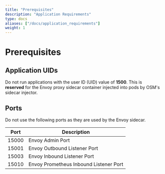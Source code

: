 ```yaml
---
title: "Prerequisites"
description: "Application Requirements"
type: docs
aliases: ["/docs/application_requirements"]
weight: 1
---
```


# Prerequisites

## Application UIDs

Do not run applications with the user ID (UID) value of **1500**. This is **reserved** for the Envoy proxy sidecar container injected into pods by OSM's sidecar injector.

## Ports

Do not use the following ports as they are used by the Envoy sidecar.

| Port  | Description                            |
| ----- | -------------------------------------- |
| 15000 | Envoy Admin Port                       |
| 15001 | Envoy Outbound Listener Port           |
| 15003 | Envoy Inbound Listener Port            |
| 15010 | Envoy Prometheus Inbound Listener Port |
